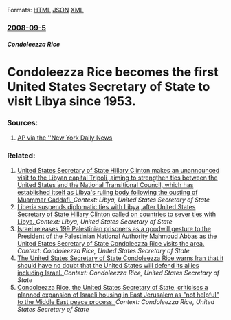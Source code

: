 
Formats: [HTML](/news/2008/09/5/condoleezza-rice-becomes-the-first-united-states-secretary-of-state-to-visit-libya-since-1953.html)  [JSON](/news/2008/09/5/condoleezza-rice-becomes-the-first-united-states-secretary-of-state-to-visit-libya-since-1953.json)  [XML](/news/2008/09/5/condoleezza-rice-becomes-the-first-united-states-secretary-of-state-to-visit-libya-since-1953.xml)  

### [2008-09-5](/news/2008/09/5/index.md)

##### Condoleezza Rice
#  Condoleezza Rice becomes the first United States Secretary of State to visit Libya since 1953. 




### Sources:

1. [AP via the ''New York Daily News](http://www.nydailynews.com/news/us_world/2008/09/05/2008-09-05_sect_of_state_condoleezza_rice_arrives_i.html)

### Related:

1. [United States Secretary of State Hillary Clinton makes an unannounced visit to the Libyan capital Tripoli, aiming to strengthen ties between the United States and the National Transitional Council, which has established itself as Libya's ruling body following the ousting of Muammar Gaddafi. ](/news/2011/10/18/united-states-secretary-of-state-hillary-clinton-makes-an-unannounced-visit-to-the-libyan-capital-tripoli-aiming-to-strengthen-ties-between.md) _Context: Libya, United States Secretary of State_
2. [Liberia suspends diplomatic ties with Libya, after United States Secretary of State Hillary Clinton called on countries to sever ties with Libya. ](/news/2011/06/15/liberia-suspends-diplomatic-ties-with-libya-after-united-states-secretary-of-state-hillary-clinton-called-on-countries-to-sever-ties-with-l.md) _Context: Libya, United States Secretary of State_
3. [ Israel releases 199 Palestinian prisoners as a goodwill gesture to the President of the Palestinian National Authority Mahmoud Abbas as the United States Secretary of State Condoleezza Rice visits the area. ](/news/2008/08/25/israel-releases-199-palestinian-prisoners-as-a-goodwill-gesture-to-the-president-of-the-palestinian-national-authority-mahmoud-abbas-as-the.md) _Context: Condoleezza Rice, United States Secretary of State_
4. [ The United States Secretary of State Condoleezza Rice warns Iran that it should have no doubt that the United States will defend its allies including Israel. ](/news/2008/07/10/the-united-states-secretary-of-state-condoleezza-rice-warns-iran-that-it-should-have-no-doubt-that-the-united-states-will-defend-its-allies.md) _Context: Condoleezza Rice, United States Secretary of State_
5. [ Condoleezza Rice, the United States Secretary of State, criticises a planned expansion of Israeli housing in East Jerusalem as "not helpful" to the Middle East peace process. ](/news/2008/06/14/condoleezza-rice-the-united-states-secretary-of-state-criticises-a-planned-expansion-of-israeli-housing-in-east-jerusalem-as-not-helpful.md) _Context: Condoleezza Rice, United States Secretary of State_
